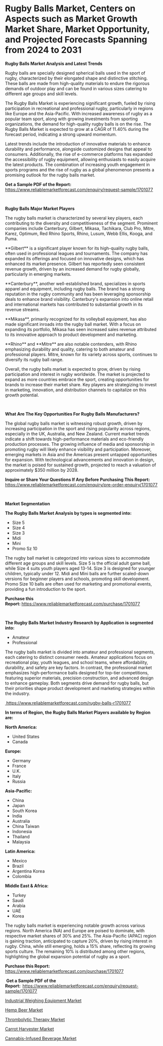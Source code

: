 <p><h1>Rugby Balls Market, Centers on Aspects such as Market Growth Market Share, Market Opportunity, and Projected Forecasts Spanning from 2024 to 2031</h1></p><p><strong>Rugby Balls Market Analysis and Latest Trends</strong></p>
<p><p>Rugby balls are specially designed spherical balls used in the sport of rugby, characterized by their elongated shape and distinctive stitching. These balls are made from high-quality materials to endure the rigorous demands of outdoor play and can be found in various sizes catering to different age groups and skill levels.</p><p>The Rugby Balls Market is experiencing significant growth, fueled by rising participation in recreational and professional rugby, particularly in regions like Europe and the Asia-Pacific. With increased awareness of rugby as a popular team sport, along with growing investments from sporting organizations, the demand for high-quality rugby balls is on the rise. The Rugby Balls Market is expected to grow at a CAGR of 11.40% during the forecast period, indicating a strong upward momentum.</p><p>Latest trends include the introduction of innovative materials to enhance durability and performance, alongside customized designs that appeal to consumers. Additionally, the rise of e-commerce platforms has expanded the accessibility of rugby equipment, allowing enthusiasts to easily acquire the latest products. The combination of increasing youth engagement in sports programs and the rise of rugby as a global phenomenon presents a promising outlook for the rugby balls market.</p></p>
<p><strong>Get a Sample PDF of the Report:&nbsp;</strong> <a href="https://www.reliablemarketforecast.com/enquiry/request-sample/1701077?utm_campaign=1129&utm_medium=2&utm_source=Github&utm_content=ia&utm_term=21102024&utm_id=rugby-balls">https://www.reliablemarketforecast.com/enquiry/request-sample/1701077</a></p>
<p>&nbsp;</p>
<p><strong>Rugby Balls Major Market Players</strong></p>
<p><p>The rugby balls market is characterized by several key players, each contributing to the diversity and competitiveness of the segment. Prominent companies include Canterbury, Gilbert, Mikasa, Tachikara, Club Pro, Mitre, Karez, Optimum, Red Rhino Sports, Rhino, Lusum, Webb Ellis, Kooga, and Puma. </p><p>**Gilbert** is a significant player known for its high-quality rugby balls, often used in professional leagues and tournaments. The company has expanded its offerings and focused on innovative designs, which has enhanced its market presence. Gilbert has reportedly seen consistent revenue growth, driven by an increased demand for rugby globally, particularly in emerging markets.</p><p>**Canterbury**, another well-established brand, specializes in sports apparel and equipment, including rugby balls. The brand has a strong reputation in the rugby community and has been leveraging sponsorship deals to enhance brand visibility. Canterbury's expansion into online retail and international markets has contributed to substantial growth in its revenue streams.</p><p>**Mikasa**, primarily recognized for its volleyball equipment, has also made significant inroads into the rugby ball market. With a focus on expanding its portfolio, Mikasa has seen increased sales revenue attributed to its innovative approach to product development and marketing.</p><p>**Rhino** and **Mitre** are also notable contenders, with Rhino emphasizing durability and quality, catering to both amateur and professional players. Mitre, known for its variety across sports, continues to diversify its rugby ball range.</p><p>Overall, the rugby balls market is expected to grow, driven by rising participation and interest in rugby worldwide. The market is projected to expand as more countries embrace the sport, creating opportunities for brands to increase their market share. Key players are strategizing to invest in marketing, innovation, and distribution channels to capitalize on this growth potential.</p></p>
<p>&nbsp;</p>
<p><strong>What Are The Key Opportunities For Rugby Balls Manufacturers?</strong></p>
<p><p>The global rugby balls market is witnessing robust growth, driven by increasing participation in the sport and rising popularity across regions, especially in the UK, Australia, and New Zealand. Current market trends indicate a shift towards high-performance materials and eco-friendly production processes. The growing influence of media and sponsorship in promoting rugby will likely enhance visibility and participation. Moreover, emerging markets in Asia and the Americas present untapped opportunities for expansion. With technological advancements and innovation in design, the market is poised for sustained growth, projected to reach a valuation of approximately $350 million by 2028.</p></p>
<p><strong>Inquire or Share Your Questions If Any Before Purchasing This Report:</strong> <a href="https://www.reliablemarketforecast.com/enquiry/pre-order-enquiry/1701077?utm_campaign=1129&utm_medium=2&utm_source=Github&utm_content=ia&utm_term=21102024&utm_id=rugby-balls">https://www.reliablemarketforecast.com/enquiry/pre-order-enquiry/1701077</a></p>
<p>&nbsp;</p>
<p><strong>Market Segmentation</strong></p>
<p><strong>The Rugby Balls Market Analysis by types is segmented into:</strong></p>
<p><ul><li>Size 5</li><li>Size 4</li><li>Size 3</li><li>Midi</li><li>Mini</li><li>Promo Sz 10</li></ul></p>
<p><p>The rugby ball market is categorized into various sizes to accommodate different age groups and skill levels. Size 5 is the official adult game ball, while Size 4 suits youth players aged 13-14. Size 3 is designed for younger children, typically under 12. Midi and Mini balls are further scaled-down versions for beginner players and schools, promoting skill development. Promo Size 10 balls are often used for marketing and promotional events, providing a fun introduction to the sport.</p></p>
<p><strong>Purchase this Report:&nbsp;</strong><a href="https://www.reliablemarketforecast.com/purchase/1701077?utm_campaign=1129&utm_medium=2&utm_source=Github&utm_content=ia&utm_term=21102024&utm_id=rugby-balls">https://www.reliablemarketforecast.com/purchase/1701077</a></p>
<p>&nbsp;</p>
<p><strong>The Rugby Balls Market Industry Research by Application is segmented into:</strong></p>
<p><ul><li>Amateur</li><li>Professional</li></ul></p>
<p><p>The rugby balls market is divided into amateur and professional segments, each catering to distinct consumer needs. Amateur applications focus on recreational play, youth leagues, and school teams, where affordability, durability, and safety are key factors. In contrast, the professional market emphasizes high-performance balls designed for top-tier competitions, featuring superior materials, precision construction, and advanced design to enhance gameplay. Both segments drive demand for rugby balls, but their priorities shape product development and marketing strategies within the industry.</p></p>
<p><a href="https://www.reliablemarketforecast.com/rugby-balls-r1701077?utm_campaign=1129&utm_medium=2&utm_source=Github&utm_content=ia&utm_term=21102024&utm_id=rugby-balls">&nbsp;https://www.reliablemarketforecast.com/rugby-balls-r1701077</a></p>
<p><strong>In terms of Region, the Rugby Balls Market Players available by Region are:</strong></p>
<p>
    <p> <strong> North America: </strong>
        <ul>
            <li>United States</li>
            <li>Canada</li>
        </ul>
        </p> 
    <p> <strong> Europe: </strong>
        <ul>
            <li>Germany</li>
            <li>France</li>
            <li>U.K.</li>
            <li>Italy</li>
            <li>Russia</li>
        </ul>
        </p> 
    <p> <strong> Asia-Pacific: </strong>
        <ul>
            <li>China</li>
            <li>Japan</li>
            <li>South Korea</li>
            <li>India</li>
            <li>Australia</li>
            <li>China Taiwan</li>
            <li>Indonesia</li>
            <li>Thailand</li>
            <li>Malaysia</li>
        </ul>
        </p> 
    <p> <strong> Latin America: </strong>
        <ul>
            <li>Mexico</li>
            <li>Brazil</li>
            <li>Argentina Korea</li>
            <li>Colombia</li>
        </ul>
        </p> 
    <p> <strong> Middle East & Africa: </strong>
        <ul>
            <li>Turkey</li>
            <li>Saudi</li>
            <li>Arabia</li>
            <li>UAE</li>
            <li>Korea</li>
        </ul>
    </p>
    </p>
<p><p>The rugby balls market is experiencing notable growth across various regions. North America (NA) and Europe are poised to dominate, with respective market shares of 30% and 25%. The Asia-Pacific (APAC) region is gaining traction, anticipated to capture 20%, driven by rising interest in rugby. China, while still emerging, holds a 15% share, reflecting its growing sports culture. The remaining 10% is distributed among other regions, highlighting the global expansion potential of rugby as a sport.</p></p>
<p><strong>Purchase this Report: </strong><a href="https://www.reliablemarketforecast.com/purchase/1701077?utm_campaign=1129&utm_medium=2&utm_source=Github&utm_content=ia&utm_term=21102024&utm_id=rugby-balls">https://www.reliablemarketforecast.com/purchase/1701077</a></p>
<p>&nbsp;<strong>Get a Sample PDF of the Report:&nbsp;&nbsp;</strong><a href="https://www.reliablemarketforecast.com/enquiry/request-sample/1701077?utm_campaign=1129&utm_medium=2&utm_source=Github&utm_content=ia&utm_term=21102024&utm_id=rugby-balls">https://www.reliablemarketforecast.com/enquiry/request-sample/1701077</a></p>
<p><strong></strong></p>
<p><p><a href="https://issuu.com/reportprime-2/docs/industrial-weighing-equipment-marke_b8fb028301ee8a?utm_campaign=1129&utm_medium=2&utm_source=Github&utm_content=ia&utm_term=21102024&utm_id=rugby-balls">Industrial Weighing Equipment Market</a></p><p><a href="https://github.com/juliaficg7n3/Market-Research-Report-List-1/blob/main/hemp-beer-market.md?utm_campaign=1129&utm_medium=2&utm_source=Github&utm_content=ia&utm_term=21102024&utm_id=rugby-balls">Hemp Beer Market</a></p><p><a href="https://www.linkedin.com/pulse/thrombolytic-therapy-market-global-insights-regional-analysis-c14if?utm_campaign=1129&utm_medium=2&utm_source=Github&utm_content=ia&utm_term=21102024&utm_id=rugby-balls">Thrombolytic Therapy Market</a></p><p><a href="https://issuu.com/reportprime-2/docs/carrot-harvester-market-size-2030.p_6a4ddbfae0e52b?utm_campaign=1129&utm_medium=2&utm_source=Github&utm_content=ia&utm_term=21102024&utm_id=rugby-balls">Carrot Harvester Market</a></p><p><a href="https://github.com/loanv6asmitty/Market-Research-Report-List-1/blob/main/cannabis-infused-beverage-market.md?utm_campaign=1129&utm_medium=2&utm_source=Github&utm_content=ia&utm_term=21102024&utm_id=rugby-balls">Cannabis-Infused Beverage Market</a></p></p>